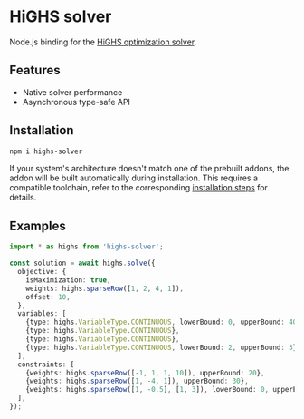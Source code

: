 # HiGHS solver

Node.js binding for the [HiGHS optimization solver][highs].

## Features

+ Native solver performance
+ Asynchronous type-safe API

## Installation

```sh
npm i highs-solver
```

If your system's architecture doesn't match one of the prebuilt addons, the
addon will be built automatically during installation. This requires a
compatible toolchain, refer to the corresponding [installation steps][addon] for
details.

## Examples

```typescript
import * as highs from 'highs-solver';

const solution = await highs.solve({
  objective: {
    isMaximization: true,
    weights: highs.sparseRow([1, 2, 4, 1]),
    offset: 10,
  },
  variables: [
    {type: highs.VariableType.CONTINUOUS, lowerBound: 0, upperBound: 40},
    {type: highs.VariableType.CONTINUOUS},
    {type: highs.VariableType.CONTINUOUS},
    {type: highs.VariableType.CONTINUOUS, lowerBound: 2, upperBound: 3},
  ],
  constraints: [
    {weights: highs.sparseRow([-1, 1, 1, 10]), upperBound: 20},
    {weights: highs.sparseRow([1, -4, 1]), upperBound: 30},
    {weights: highs.sparseRow([1, -0.5], [1, 3]), lowerBound: 0, upperBound: 0},
  ],
});
```

[highs]: https://github.com/ERGO-COde/HiGHS
[addon]: /packages/highs-solver-addon
